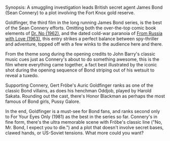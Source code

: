 Synopsis: A smuggling investigation leads British secret agent James Bond (Sean Connery) to a plot involving the Fort Knox gold reserve.

Goldfinger, the third film in the long running James Bond series, is the best of the Sean Connery efforts. Omitting both the over-the-top comic book elements of <a href="/browse/reviews/dr-no-1962/">Dr. No (1962)</a>, and the dated cold-war paranoia of <a href="/browse/reviews/from-russia-with-love-1963/">From Russia with Love (1963)</a>, this entry strikes a perfect balance between spy-thriller and adventure, topped off with a few winks to the audience here and there. 

From the theme song during the opening credits to John Barry's classic music cues just as Connery's about to do something awesome, this is the film where everything came together, a fact best illustrated by the iconic shot during the opening sequence of Bond striping out of his wetsuit to reveal a tuxedo.

Supporting Connery, Gert Fröbe's Auric Goldfinger ranks as one of the classic Bond villains, as does his henchman Oddjob, played by Harold Sakata. Rounding out the cast, there's Honor Blackman as perhaps the most famous of Bond girls, Pussy Galore.

In the end, Goldfinger is a must-see for Bond fans, and ranks second only to For Your Eyes Only (1981) as the best in the series so far. Connery's in fine form, there's the ultra memorable scene with Fröbe's classic line ("No, Mr. Bond, I expect you to die.") and a plot that doesn't involve secret bases, clawed hands, or US-Soviet tensions. What more could you want?

